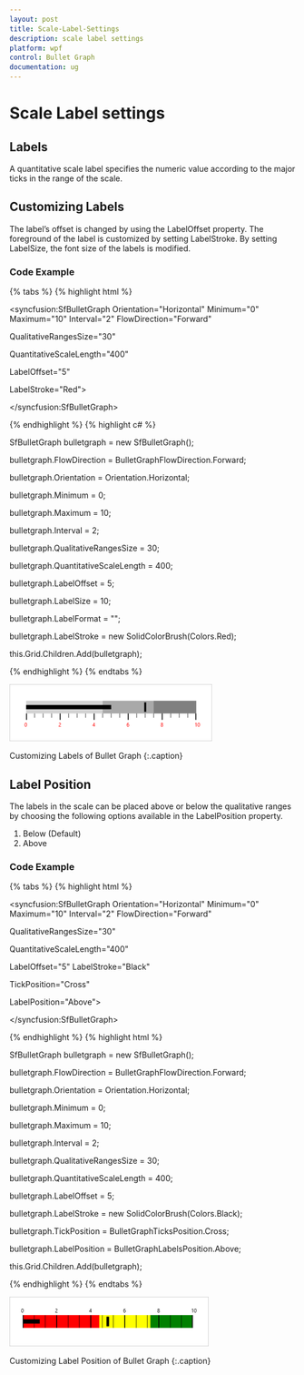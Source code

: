 ```yaml
---
layout: post
title: Scale-Label-Settings
description: scale label settings
platform: wpf
control: Bullet Graph 
documentation: ug
---
```


# Scale Label settings

## Labels

A quantitative scale label specifies the numeric value according to the major ticks in the range of the scale.

## Customizing Labels

The label’s offset is changed by using the LabelOffset property. The foreground of the label is customized by setting LabelStroke. By setting LabelSize, the font size of the labels is modified. 

### Code Example

{% tabs %}
{% highlight html %}


<syncfusion:SfBulletGraph Orientation="Horizontal" Minimum="0" Maximum="10" Interval="2"  FlowDirection="Forward"

QualitativeRangesSize="30" 

QuantitativeScaleLength="400"

LabelOffset="5" 

LabelStroke="Red">

</syncfusion:SfBulletGraph>

{% endhighlight %}
{% highlight c# %}




SfBulletGraph bulletgraph = new SfBulletGraph();

bulletgraph.FlowDirection = BulletGraphFlowDirection.Forward;

bulletgraph.Orientation = Orientation.Horizontal;

bulletgraph.Minimum = 0;

bulletgraph.Maximum = 10;

bulletgraph.Interval = 2;

bulletgraph.QualitativeRangesSize = 30;

bulletgraph.QuantitativeScaleLength = 400;

bulletgraph.LabelOffset = 5;

bulletgraph.LabelSize = 10;

bulletgraph.LabelFormat = "";

bulletgraph.LabelStroke = new SolidColorBrush(Colors.Red);

this.Grid.Children.Add(bulletgraph);


{% endhighlight  %}
{% endtabs %}



![C:/Users/Giftline/Desktop/New folder/8.jpg](Concept-and-Features_images/Concept-and-Features_img11.png)

Customizing Labels of Bullet Graph
{:.caption}

## Label Position

The labels in the scale can be placed above or below the qualitative ranges by choosing the following options available in the LabelPosition property. 

1. Below (Default)
2. Above

### Code Example

{% tabs %}
{% highlight html %}


<syncfusion:SfBulletGraph Orientation="Horizontal" Minimum="0" Maximum="10" Interval="2"  FlowDirection="Forward"

QualitativeRangesSize="30" 

QuantitativeScaleLength="400"                                  

LabelOffset="5" LabelStroke="Black"

TickPosition="Cross"

LabelPosition="Above">

</syncfusion:SfBulletGraph>

{% endhighlight  %}
{% highlight html %}



SfBulletGraph bulletgraph = new SfBulletGraph();

bulletgraph.FlowDirection = BulletGraphFlowDirection.Forward;

bulletgraph.Orientation = Orientation.Horizontal;

bulletgraph.Minimum = 0;

bulletgraph.Maximum = 10;

bulletgraph.Interval = 2;

bulletgraph.QualitativeRangesSize = 30;

bulletgraph.QuantitativeScaleLength = 400;

bulletgraph.LabelOffset = 5;

bulletgraph.LabelStroke = new SolidColorBrush(Colors.Black);

bulletgraph.TickPosition = BulletGraphTicksPosition.Cross;

bulletgraph.LabelPosition = BulletGraphLabelsPosition.Above;

this.Grid.Children.Add(bulletgraph);

{% endhighlight  %}
{% endtabs %}

![C:/Users/Giftline/Desktop/New folder/9.jpg](Concept-and-Features_images/Concept-and-Features_img12.png)

Customizing Label Position of Bullet Graph
{:.caption}